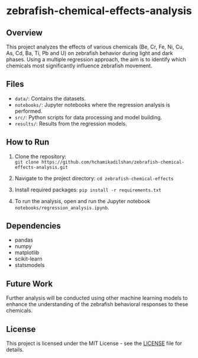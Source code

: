 # zebrafish-chemical-effects-analysis

## Overview
This project analyzes the effects of various chemicals (Be, Cr, Fe, Ni, Cu, As, Cd, Ba, Ti, Pb and U) on zebrafish behavior during light and dark phases. Using a multiple regression approach, the aim is to identify which chemicals most significantly influence zebrafish movement.

## Files
- `data/`: Contains the datasets.
- `notebooks/`: Jupyter notebooks where the regression analysis is performed.
- `src/`: Python scripts for data processing and model building.
- `results/`: Results from the regression models.

## How to Run
1. Clone the repository:  
   `git clone https://github.com/hchamikadilshan/zebrafish-chemical-effects-analysis.git`

2. Navigate to the project directory:
   `cd zebrafish-chemical-effects`

3. Install required packages:
   `pip install -r requirements.txt`

4. To run the analysis, open and run the Jupyter notebook `notebooks/regression_analysis.ipynb`.

## Dependencies
- pandas
- numpy
- matplotlib
- scikit-learn
- statsmodels
## Future Work
Further analysis will be conducted using other machine learning models to enhance the understanding of the zebrafish behavioral responses to these chemicals.

## License
This project is licensed under the MIT License - see the [LICENSE](LICENSE) file for details.
